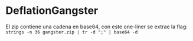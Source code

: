 # DeflationGangster

El zip contiene una cadena en base64, con este one-liner se extrae la flag: `strings -n 36 gangster.zip | tr -d ";" | base64 -d`
